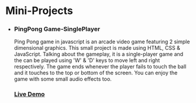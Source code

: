 # Mini-Projects

<ul>
  <li> 
    <h3>PingPong Game-SinglePlayer </h3>
    <p>Ping Pong game in javascript is an arcade video game featuring 2 simple dimensional graphics. 
       This small project is made using HTML, CSS & JavaScript. 
       Talking about the gameplay, it is a single-player game and the can be played using 'W' & 'D' keys to move left and right respectively. 
       The game ends whenever the player fails to touch the ball and it touches to the top or bottom of the screen. You can enjoy the game with some small audio effects too.<br>
    <h3><a href = "https://codepen.io/rahulWadhwa/full/RwKdLKg">Live Demo</a></h3>
    </p>
  </li>
 </ul>
   
